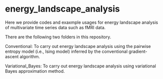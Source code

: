 # energy_landscape_analysis
Here we provide codes and exaxmple usages for energy landscape analysis of multivariate time series data such as fMRI data.

There are the following two folders in this repository.

Conventional: To carry out energy landscape analysis using the pairwise entropy model (i.e., Ising model) inferred by the conventional gradient-ascent algorithm.

Variational_Bayes: To carry out energy landscape analysis using variational Bayes approximation method.
